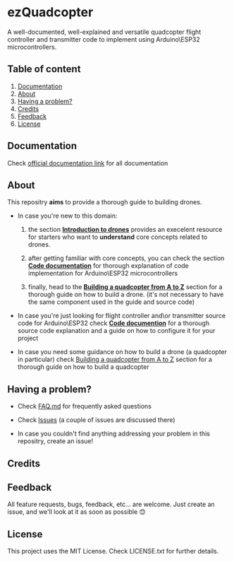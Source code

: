 # ezQuadcopter
A well-documented, well-explained and versatile quadcopter flight controller and transmitter code
to implement using Arduino\ESP32 microcontrollers.

## Table of content
 1. [Documentation](#documentation)
 2. [About](#about)
 3. [Having a problem?](#having-a-problem-?)
 4. [Credits](#credits)
 5. [Feedback](#feedback)
 6. [License](#license)
 
## Documentation
Check [official documentation link]() for all documentation

## About
This repositry __aims__ to provide a thorough guide to building drones.
- In case you're new to this domain:
  1. the section [__Introduction to drones__]() provides an execelent
resource for starters who want to __understand__ core concepts related to drones.

  2. after getting familiar with core concepts, you can check the section [__Code documentation__]()
for thorough explanation of code implementation for Arduino\ESP32 microcontrollers

  3. finally, head to the [__Building a quadcopter from A to Z__]() section for a thorough guide on how to build
a drone. (it's not necessary to have the same component used in the guide and source code)

- In case you're just looking for flight controller and\or transmitter source code for Arduino\ESP32
check [__Code documention__]() for a thorough source code explanation and a guide on how to configure it for your project

- In case you need some guidance on how to build a drone (a quadcopter in particular)
check [Building a quadcopter from A to Z]() section for a thorough guide on how to build a quadcopter


## Having a problem?
- Check [FAQ.md]() for frequently asked questions
- Check [Issues]() (a couple of issues are discussed there)

- In case you couldn't find anything addressing your problem in this repositry, create an issue!

## Credits

## Feedback
All feature requests, bugs, feedback, etc... are welcome. Just create an issue, and we'll look at it as soon as possible 😊

## License
This project uses the MIT License. Check LICENSE.txt for further details.
